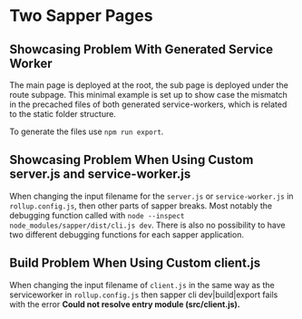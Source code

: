 # Two Sapper Pages

## Showcasing Problem With Generated Service Worker
The main page is deployed at the root, the sub page is deployed under the route subpage. This minimal example is set up to show case the mismatch in the precached files of both generated service-workers, which is related to the static folder structure.

To generate the files use `npm run export`.

## Showcasing Problem When Using Custom server.js and service-worker.js
When changing the input filename for the `server.js` or `service-worker.js` in `rollup.config.js`, then other parts of sapper breaks. Most notably the debugging function called with `node --inspect node_modules/sapper/dist/cli.js dev`. There is also no possibility to have two different debugging functions for each sapper application.

## Build Problem When Using Custom client.js
When changing the input filename of `client.js` in the same way as the serviceworker in `rollup.config.js` then sapper cli dev|build|export fails with the error **Could not resolve entry module (src/client.js).**